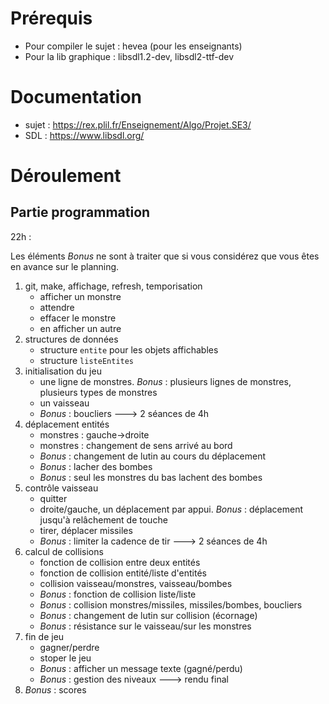 # Prérequis

* Pour compiler le sujet : hevea (pour les enseignants)
* Pour la lib graphique : libsdl1.2-dev, libsdl2-ttf-dev

# Documentation

* sujet : https://rex.plil.fr/Enseignement/Algo/Projet.SE3/
* SDL : https://www.libsdl.org/

# Déroulement

## Partie programmation

22h :

Les éléments *Bonus* ne sont à traiter que si vous considérez que vous êtes en avance sur le planning.

1. git, make, affichage, refresh, temporisation
   * afficher un monstre
   * attendre
   * effacer le monstre
   * en afficher un autre
2. structures de données
   * structure `entite` pour les objets affichables
   * structure `listeEntites`
3. initialisation du jeu
   * une ligne de monstres. *Bonus* : plusieurs lignes de monstres, plusieurs types de monstres
   * un vaisseau
   * *Bonus* : boucliers ---> 2 séances de 4h
4. déplacement entités
   * monstres : gauche->droite
   * monstres : changement de sens arrivé au bord
   * *Bonus* : changement de lutin au cours du déplacement
   * *Bonus* : lacher des bombes
   * *Bonus* : seul les monstres du bas lachent des bombes
5. contrôle vaisseau
   * quitter
   * droite/gauche, un déplacement par appui. *Bonus* : déplacement jusqu'à relâchement de touche
   * tirer, déplacer missiles
   * *Bonus* : limiter la cadence de tir ---> 2 séances de 4h
6. calcul de collisions
   * fonction de collision entre deux entités
   * fonction de collision entité/liste d'entités
   * collision vaisseau/monstres, vaisseau/bombes
   * *Bonus* : fonction de collision liste/liste
   * *Bonus* : collision monstres/missiles, missiles/bombes, boucliers
   * *Bonus* : changement de lutin sur collision (écornage)
   * *Bonus* : résistance sur le vaisseau/sur les monstres
7. fin de jeu
   * gagner/perdre
   * stoper le jeu
   * *Bonus* : afficher un message texte (gagné/perdu)
   * *Bonus* : gestion des niveaux ---> rendu final
8. *Bonus* : scores